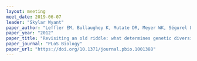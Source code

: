 ```yaml
---
layout: meeting
meet_date: 2019-06-07
leader: "Skylar Wyant"
paper_author: "Leffler EM, Bullaughey K, Mutate DR, Meyer WK, Ségurel L et al."
paper_year: "2012"
paper_title: "Revisiting an old riddle: what determines genetic diversity levels within species?"
paper_journal: "PLoS Biology"
paper_url: "https://doi.org/10.1371/journal.pbio.1001388"
---
```

